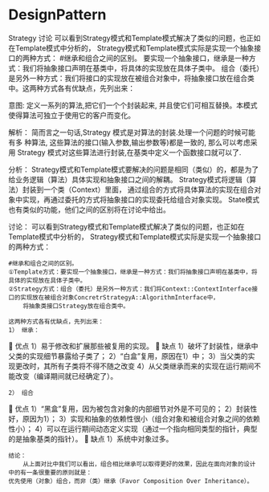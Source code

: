 # DesignPattern
Strategy 讨论
	可以看到Strategy模式和Template模式解决了类似的问题，也正如在Template模式中分析的，
Strategy模式和Template模式实际是实现一个抽象接口的两种方式：
#继承和组合之间的区别。
要实现一个抽象接口，继承是一种方式：我们将抽象接口声明在基类中，将具体的实现放在具体子类中。
组合（委托）是另外一种方式：我们将接口的实现放在被组合对象中，将抽象接口放在组合类中。这两种方式各有优缺点，先列出来：

意图:
	定义一系列的算法,把它们一个个封装起来, 并且使它们可相互替换。本模式使得算法可独立于使用它的客户而变化。

解析：
	简而言之一句话,Strategy 模式是对算法的封装.处理一个问题的时候可能有多 种算法,
	这些算法的接口(输入参数,输出参数等)都是一致的,
	那么可以考虑采用 Strategy 模式对这些算法进行封装,在基类中定义一个函数接口就可以了.

分析：
	Strategy模式和Template模式要解决的问题是相同（类似）的，都是为了给业务逻辑（算法）具体实现和抽象接口之间的解耦。
	Strategy模式将逻辑（算法）封装到一个类（Context）里面，
	通过组合的方式将具体算法的实现在组合对象中实现，再通过委托的方式将抽象接口的实现委托给组合对象实现。
	State模式也有类似的功能，他们之间的区别将在讨论中给出。

讨论：
	可以看到Strategy模式和Template模式解决了类似的问题，也正如在Template模式中分析的，
	Strategy模式和Template模式实际是实现一个抽象接口的两种方式：

	#继承和组合之间的区别。
	①Template方式：要实现一个抽象接口，继承是一种方式：我们将抽象接口声明在基类中，将具体的实现放在具体子类中。
	②Strategy方式：组合（委托）是另外一种方式：我们将Context::ContextInterface接口的实现放在被组合对象ConcretrStrategyA::AlgorithmInterface中，
		将抽象类接口Strategy放在组合类中。
		
	这两种方式各有优缺点，先列出来：
	1） 继承：
􀂄	 优点
		1）易于修改和扩展那些被复用的实现。
􀂄	 缺点
		1）破坏了封装性，继承中父类的实现细节暴露给子类了；
		2）“白盒”复用，原因在1）中；
		3）当父类的实现更改时，其所有子类将不得不随之改变
		4）从父类继承而来的实现在运行期间不能改变（编译期间就已经确定了）。

	2） 组合
􀂄	优点
		1）“黑盒”复用，因为被包含对象的内部细节对外是不可见的；
		2）封装性好，原因为1）；
		3）实现和抽象的依赖性很小（组合对象和被组合对象之间的依赖性小）；
		4）可以在运行期间动态定义实现（通过一个指向相同类型的指针，典型的是抽象基类的指针）。
	􀂄 缺点
		1）系统中对象过多。
	
	结论：
		从上面对比中我们可以看出，组合相比继承可以取得更好的效果，因此在面向对象的设计中的有一条很重要的原则就是：
	优先使用（对象）组合，而非（类）继承（Favor Composition Over Inheritance）。
